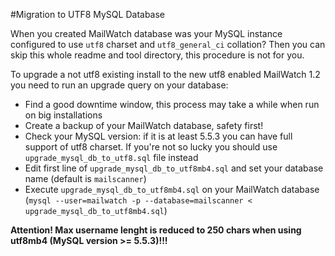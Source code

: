 #Migration to UTF8 MySQL Database

When you created MailWatch database was your MySQL instance configured to use `utf8` charset and `utf8_general_ci` collation?
Then you can skip this whole readme and tool directory, this procedure is not for you.

To upgrade a not utf8 existing install to the new utf8 enabled MailWatch 1.2 you need to run an upgrade query on your database:

* Find a good downtime window, this process may take a while when run on big installations
* Create a backup of your MailWatch database, safety first!
* Check your MySQL version: if it is at least 5.5.3 you can have full support of utf8 charset. If you're not so lucky you should use `upgrade_mysql_db_to_utf8.sql` file instead 
* Edit first line of `upgrade_mysql_db_to_utf8mb4.sql` and set your database name (default is `mailscanner`)
* Execute `upgrade_mysql_db_to_utf8mb4.sql` on your MailWatch database (`mysql --user=mailwatch -p --database=mailscanner < upgrade_mysql_db_to_utf8mb4.sql`)


**Attention! Max username lenght is reduced to 250 chars when using utf8mb4 (MySQL version >= 5.5.3)!!!**